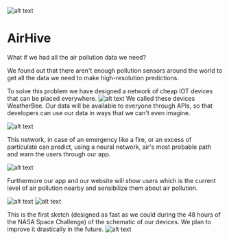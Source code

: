 ![alt text](https://www.airhive.it/assets/img/logo_hd.png)

# AirHive
What if we had all the air pollution data we need?

We found out that there aren't enough pollution sensors around the world to get all the data we need to make high-resolution predictions.

To solve this problem we have designed a network of cheap IOT devices that can be placed everywhere.
![alt text](https://www.airhive.it/assets/img/Air%20Hive%20Presentazione/Air%20Hive%20Presentazione.007.jpeg)
We called these devices WeatherBee.
Our data will be available to everyone through APIs, so that developers can use our data in ways that we can't even imagine.

![alt text](https://www.airhive.it/assets/img/schematica_network.png)

This network, in case of an emergency like a fire, or an excess of particulate can predict, using a neural network, air's most probable path and warn the users through our app.

![alt text](https://www.airhive.it/assets/img/Air%20Hive%20Presentazione/Air%20Hive%20Presentazione.017.jpeg)

Furthermore our app and our website will show users which is the current level of air pollution nearby and sensibilize them about air pollution.

![alt text](https://www.airhive.it/assets/img/Air%20Hive%20Presentazione/Air%20Hive%20Presentazione.013.jpeg)
![alt text](https://www.airhive.it/assets/img/Air%20Hive%20Presentazione/Air%20Hive%20Presentazione.018.jpeg)

This is the first sketch (designed as fast as we could during the 48 hours of the NASA Space Challenge) of the schematic of our devices.
We plan to improve it drastically in the future.
![alt text](https://www.airhive.it/assets/img/Schematic_Weatherbee_Sheet-1_20181021110410-1.png)
